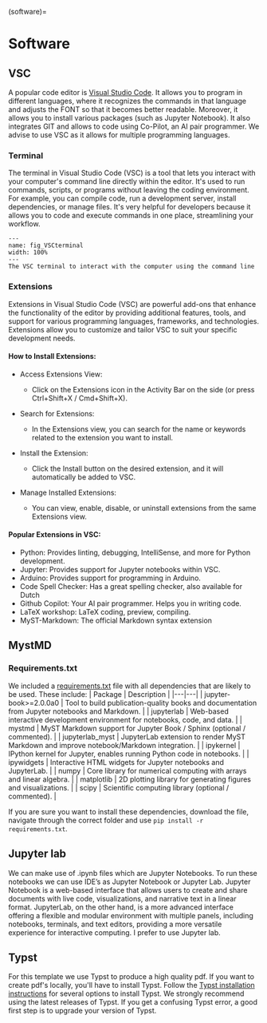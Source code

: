 (software)=
# Software

## VSC
A popular code editor is [Visual Studio Code](https://code.visualstudio.com/). It allows you to program in different languages, where it recognizes the commands in that language and adjusts the FONT so that it becomes better readable. Moreover, it allows you to install various packages (such as Jupyter Notebook). It also integrates GIT and allows to code using Co-Pilot, an AI pair programmer. We advise to use VSC as it allows for multiple programming languages. 

### Terminal
The terminal in Visual Studio Code (VSC) is a tool that lets you interact with your computer's command line directly within the editor. It's used to run commands, scripts, or programs without leaving the coding environment. For example, you can compile code, run a development server, install dependencies, or manage files. It's very helpful for developers because it allows you to code and execute commands in one place, streamlining your workflow.

```{figure} figures/VSCterminal.*
---
name: fig_VSCterminal
width: 100%
---
The VSC terminal to interact with the computer using the command line
```

### Extensions
Extensions in Visual Studio Code (VSC) are powerful add-ons that enhance the functionality of the editor by providing additional features, tools, and support for various programming languages, frameworks, and technologies. Extensions allow you to customize and tailor VSC to suit your specific development needs.

#### How to Install Extensions:
- Access Extensions View:
    * Click on the Extensions icon in the Activity Bar on the side (or press Ctrl+Shift+X / Cmd+Shift+X).

- Search for Extensions:
    * In the Extensions view, you can search for the name or keywords related to the extension you want to install.

- Install the Extension:
    * Click the Install button on the desired extension, and it will automatically be added to VSC.

- Manage Installed Extensions:
    * You can view, enable, disable, or uninstall extensions from the same Extensions view.

#### Popular Extensions in VSC:
* Python: Provides linting, debugging, IntelliSense, and more for Python development.
* Jupyter: Provides support for Jupyter notebooks within VSC.
* Arduino: Provides support for programming in Arduino.
* Code Spell Checker: Has a great spelling checker, also available for Dutch
* Github Copilot: Your AI pair programmer. Helps you in writing code.
* LaTeX workshop: LaTeX coding, preview, compiling.
* MyST-Markdown: The official Markdown syntax extension


## MystMD




### Requirements.txt
We included a [requirements.txt](../..requirements.txt) file with all dependencies that are likely to be used.
These include:
| Package | Description |
|---|---|
| jupyter-book>=2.0.0a0 | Tool to build publication-quality books and documentation from Jupyter notebooks and Markdown. |
| jupyterlab | Web-based interactive development environment for notebooks, code, and data. |
| mystmd | MyST Markdown support for Jupyter Book / Sphinx (optional / commented). |
| jupyterlab_myst | JupyterLab extension to render MyST Markdown and improve notebook/Markdown integration. |
| ipykernel | IPython kernel for Jupyter, enables running Python code in notebooks. |
| ipywidgets | Interactive HTML widgets for Jupyter notebooks and JupyterLab. |
| numpy | Core library for numerical computing with arrays and linear algebra. |
| matplotlib | 2D plotting library for generating figures and visualizations. |
| scipy | Scientific computing library (optional / commented). |

If you are sure you want to install these dependencies, download the file, navigate through the correct folder and use `pip install -r requirements.txt`.



## Jupyter lab

We can make use of .ipynb files which are Jupyter Notebooks. To run these notebooks we can use IDE’s as Jupyter Notebook or Jupyter Lab. Jupyter Notebook is a web-based interface that allows users to create and share documents with live code, visualizations, and narrative text in a linear format. JupyterLab, on the other hand, is a more advanced interface offering a flexible and modular environment with multiple panels, including notebooks, terminals, and text editors, providing a more versatile experience for interactive computing. I prefer to use Jupyter lab.


## Typst
For this template we use Typst to produce a high quality pdf. If you want to create pdf's locally, you'll have to install Typst. Follow the [Typst installation instructions](https://github.com/typst/typst?tab=readme-ov-file#installation) for several options to install Typst. We strongly recommend using the latest releases of Typst. If you get a confusing Typst error, a good first step is to upgrade your version of Typst.
